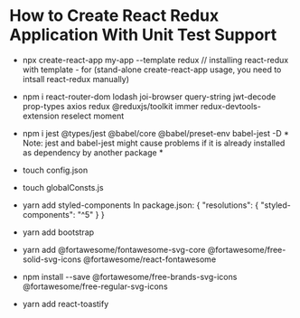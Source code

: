 # How to Create React Redux Application With Unit Test Support 
- npx create-react-app my-app --template redux        // installing react-redux with template - for (stand-alone create-react-app usage, you need to intsall react-redux manually) 
- npm i react-router-dom lodash joi-browser query-string jwt-decode prop-types axios redux @reduxjs/toolkit immer redux-devtools-extension reselect moment
- npm i jest @types/jest @babel/core @babel/preset-env babel-jest -D    * Note: jest and babel-jest might cause problems if it is already installed as dependency by another package *
- touch config.json
- touch globalConsts.js
- yarn add styled-components
      In package.json:
      {
        "resolutions": {
          "styled-components": "^5"
        }
      }

- yarn add bootstrap
- yarn add @fortawesome/fontawesome-svg-core @fortawesome/free-solid-svg-icons @fortawesome/react-fontawesome
- npm install --save @fortawesome/free-brands-svg-icons @fortawesome/free-regular-svg-icons
- yarn add react-toastify
